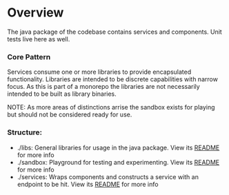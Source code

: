 # Overview
The java package of the codebase contains services and components. Unit tests live here as well.

### Core Pattern
Services consume one or more libraries to provide encapsulated functionality. Libraries are intended to be discrete 
capabilities with narrow focus. As this is part of a monorepo the libraries are not necessarily intended to be built
as library binaries.

NOTE: As more areas of distinctions arrise the sandbox exists for playing but should not be considered ready for use.

### Structure:
- ./libs: General libraries for usage in the java package. View its [README](libs/README.md) for more info
- ./sandbox: Playground for testing and experimenting. View its [README](services/README.md) for more info
- ./services: Wraps components and constructs a service with an endpoint to be hit. View its [README](services/README.md) for more info